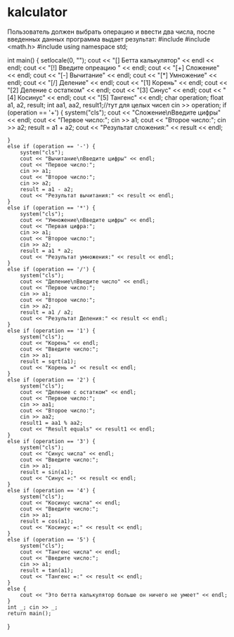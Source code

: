 # kalculator
Пользователь должен выбрать операцию и ввести два числа, после введенных данных программа выдает результат:
#include <iostream>
#include <math.h>
#include <cmath>
using namespace std;

int main()
{
    setlocale(0, "");
    cout << "[] Бетта калькулятор" << endl << endl;
    cout << "[!] Введите опреацию " << endl;
    cout << "[+] Сложение" << endl;
    cout << "[-] Вычитание" << endl;
    cout << "[*] Умножение" << endl;
    cout << "[/] Деление" << endl;
    cout << "[1] Корень" << endl;
    cout << "[2] Деление с остатком" << endl;
    cout << "[3] Синус" << endl;
    cout << "[4] Косинус" << endl;
    cout << "[5] Тангенс" << endl;
    char operation;
    float a1, a2, result;
    int aa1, aa2, result1;//тут для целых чисел
    cin >> operation;
    if (operation == '+') {
        system("cls");
        cout << "Сложение\nВведите цифры" << endl;
        cout << "Первое число:";
        cin >> a1;
        cout << "Второе число:";
        cin >> a2;
        result = a1 + a2;
        cout << "Результат сложения:" << result << endl;

    }
    else if (operation == '-') {
        system("cls");
        cout << "Вычитание\nВведите цифры" << endl;
        cout << "Первое число:";
        cin >> a1;
        cout << "Второе число:";
        cin >> a2;
        result = a1 - a2;
        cout << "Результат вычитания:" << result << endl;
    }
    else if (operation == '*') {
        system("cls");
        cout << "Умножение\nВведите цифры" << endl;
        cout << "Первая цифра:";
        cin >> a1;
        cout << "Второе число:";
        cin >> a2;
        result = a1 * a2;
        cout << "Результат умножения:" << result << endl;
    }
    else if (operation == '/') {
        system("cls");
        cout << "Деление\nВведите число" << endl;
        cout << "Первое число:";
        cin >> a1;
        cout << "Второе число:";
        cin >> a2;
        result = a1 / a2;
        cout << "Результат Деления:" << result << endl;
    }
    else if (operation == '1') {
        system("cls");
        cout << "Корень" << endl;
        cout << "Введите число:";
        cin >> a1;
        result = sqrt(a1);
        cout << "Корень =" << result << endl;
    }
    else if (operation == '2') {
        system("cls");
        cout << "Деление с остатком" << endl;
        cout << "Первое число:";
        cin >> aa1;
        cout << "Второе число:";
        cin >> aa2;
        result1 = aa1 % aa2;
        cout << "Result equals" << result1 << endl;
    }
    else if (operation == '3') {
        system("cls");
        cout << "Синус числа" << endl;
        cout << "Введите число:";
        cin >> a1;
        result = sin(a1);
        cout << "Синус =:" << result << endl;
    }
    else if (operation == '4') {
        system("cls");
        cout << "Косинус числа" << endl;
        cout << "Введите число:";
        cin >> a1;
        result = cos(a1);
        cout << "Косинус =:" << result << endl;
    }
    else if (operation == '5') {
        system("cls");
        cout << "Тангенс числа" << endl;
        cout << "Введите число:";
        cin >> a1;
        result = tan(a1);
        cout << "Тангенс =:" << result << endl;
    }
    else {
        cout << "Это бетта калькулятор больше он ничего не умеет" << endl;
    }
    int _; cin >> _;
    return main();
}
